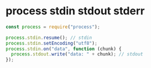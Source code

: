 # process stdin stdout stderr

```js
const process = require("process");

process.stdin.resume(); // stdin
process.stdin.setEncoding("utf8");
process.stdin.on("data", function (chunk) {
  process.stdout.write("data: " + chunk); // stdout
});
```
